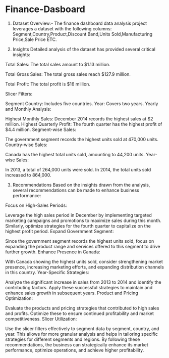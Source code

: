 # Finance-Dasboard

1. Dataset Overview:- 
The finance dashboard data analysis project leverages a dataset with the following columns:
Segment,Country,Product,Discount Band,Units Sold,Manufacturing Price,Sale Price ETC.

2. Insights
Detailed analysis of the dataset has provided several critical insights:

Total Sales: The total sales amount to $1.13 million.

Total Gross Sales: The total gross sales reach $127.9 million.

Total Profit: The total profit is $16 million.

Slicer Filters:

Segment
Country: Includes five countries.
Year: Covers two years.
Yearly and Monthly Analysis:

Highest Monthly Sales: December 2014 records the highest sales at $2 million.
Highest Quarterly Profit: The fourth quarter has the highest profit of $4.4 million.
Segment-wise Sales:

The government segment records the highest units sold at 470,000 units.
Country-wise Sales:

Canada has the highest total units sold, amounting to 44,200 units.
Year-wise Sales:

In 2013, a total of 264,000 units were sold.
In 2014, the total units sold increased to 864,000.


3. Recommendations
Based on the insights drawn from the analysis, several recommendations can be made to enhance business performance:

Focus on High-Sales Periods:

Leverage the high sales period in December by implementing targeted marketing campaigns and promotions to maximize sales during this month.
Similarly, optimize strategies for the fourth quarter to capitalize on the highest profit period.
Expand Government Segment:

Since the government segment records the highest units sold, focus on expanding the product range and services offered to this segment to drive further growth.
Enhance Presence in Canada:

With Canada showing the highest units sold, consider strengthening market presence, increasing marketing efforts, and expanding distribution channels in this country.
Year-Specific Strategies:

Analyze the significant increase in sales from 2013 to 2014 and identify the contributing factors. Apply these successful strategies to maintain and enhance sales growth in subsequent years.
Product and Pricing Optimization:

Evaluate the products and pricing strategies that contributed to high sales and profits. Optimize these to ensure continued profitability and market competitiveness.
Slicer Utilization:

Use the slicer filters effectively to segment data by segment, country, and year. This allows for more granular analysis and helps in tailoring specific strategies for different segments and regions.
By following these recommendations, the business can strategically enhance its market performance, optimize operations, and achieve higher profitability.
